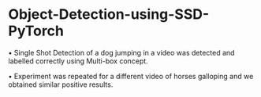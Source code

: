# Object-Detection-using-SSD-PyTorch

• Single Shot Detection of a dog jumping in a video was detected and
labelled correctly using Multi-box concept.

• Experiment was repeated for a different video of horses galloping
and we obtained similar positive results.
